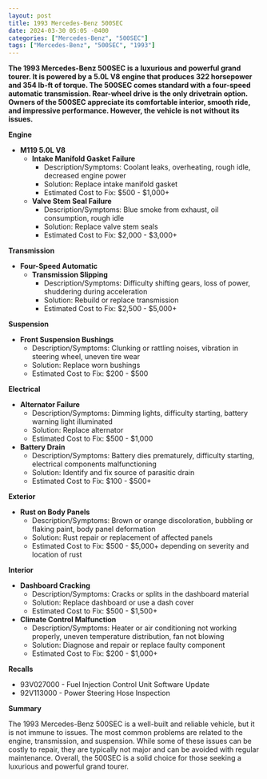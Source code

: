 ```yaml
---
layout: post
title: 1993 Mercedes-Benz 500SEC
date: 2024-03-30 05:05 -0400
categories: ["Mercedes-Benz", "500SEC"]
tags: ["Mercedes-Benz", "500SEC", "1993"]
---
```

**The 1993 Mercedes-Benz 500SEC is a luxurious and powerful grand tourer. It is powered by a 5.0L V8 engine that produces 322 horsepower and 354 lb-ft of torque. The 500SEC comes standard with a four-speed automatic transmission. Rear-wheel drive is the only drivetrain option. Owners of the 500SEC appreciate its comfortable interior, smooth ride, and impressive performance. However, the vehicle is not without its issues.**

**Engine**
* **M119 5.0L V8**
    * **Intake Manifold Gasket Failure**
        * Description/Symptoms: Coolant leaks, overheating, rough idle, decreased engine power
        * Solution: Replace intake manifold gasket
        * Estimated Cost to Fix: $500 - $1,000+
    * **Valve Stem Seal Failure**
        * Description/Symptoms: Blue smoke from exhaust, oil consumption, rough idle
        * Solution: Replace valve stem seals
        * Estimated Cost to Fix: $2,000 - $3,000+

**Transmission**
* **Four-Speed Automatic**
    * **Transmission Slipping**
        * Description/Symptoms: Difficulty shifting gears, loss of power, shuddering during acceleration
        * Solution: Rebuild or replace transmission
        * Estimated Cost to Fix: $2,500 - $5,000+

**Suspension**
* **Front Suspension Bushings**
    * Description/Symptoms: Clunking or rattling noises, vibration in steering wheel, uneven tire wear
    * Solution: Replace worn bushings
    * Estimated Cost to Fix: $200 - $500

**Electrical**
* **Alternator Failure**
    * Description/Symptoms: Dimming lights, difficulty starting, battery warning light illuminated
    * Solution: Replace alternator
    * Estimated Cost to Fix: $500 - $1,000
* **Battery Drain**
    * Description/Symptoms: Battery dies prematurely, difficulty starting, electrical components malfunctioning
    * Solution: Identify and fix source of parasitic drain
    * Estimated Cost to Fix: $100 - $500+

**Exterior**
* **Rust on Body Panels**
    * Description/Symptoms: Brown or orange discoloration, bubbling or flaking paint, body panel deformation
    * Solution: Rust repair or replacement of affected panels
    * Estimated Cost to Fix: $500 - $5,000+ depending on severity and location of rust

**Interior**
* **Dashboard Cracking**
    * Description/Symptoms: Cracks or splits in the dashboard material
    * Solution: Replace dashboard or use a dash cover
    * Estimated Cost to Fix: $500 - $1,500+
* **Climate Control Malfunction**
    * Description/Symptoms: Heater or air conditioning not working properly, uneven temperature distribution, fan not blowing
    * Solution: Diagnose and repair or replace faulty component
    * Estimated Cost to Fix: $200 - $1,000+

**Recalls**

* 93V027000 - Fuel Injection Control Unit Software Update
* 92V113000 - Power Steering Hose Inspection

**Summary**

The 1993 Mercedes-Benz 500SEC is a well-built and reliable vehicle, but it is not immune to issues. The most common problems are related to the engine, transmission, and suspension. While some of these issues can be costly to repair, they are typically not major and can be avoided with regular maintenance. Overall, the 500SEC is a solid choice for those seeking a luxurious and powerful grand tourer.
